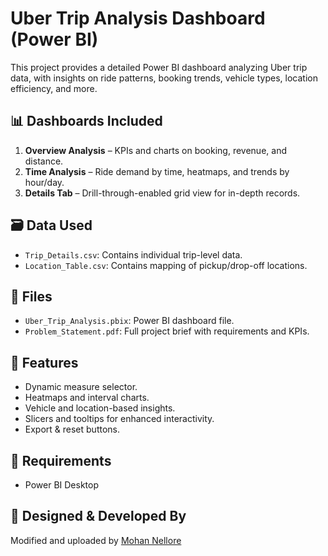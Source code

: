 # Uber Trip Analysis Dashboard (Power BI)

This project provides a detailed Power BI dashboard analyzing Uber trip data, with insights on ride patterns, booking trends, vehicle types, location efficiency, and more.

## 📊 Dashboards Included

1. **Overview Analysis** – KPIs and charts on booking, revenue, and distance.
2. **Time Analysis** – Ride demand by time, heatmaps, and trends by hour/day.
3. **Details Tab** – Drill-through-enabled grid view for in-depth records.

## 🗃️ Data Used

- `Trip_Details.csv`: Contains individual trip-level data.
- `Location_Table.csv`: Contains mapping of pickup/drop-off locations.

## 📁 Files

- `Uber_Trip_Analysis.pbix`: Power BI dashboard file.
- `Problem_Statement.pdf`: Full project brief with requirements and KPIs.

## 🚀 Features

- Dynamic measure selector.
- Heatmaps and interval charts.
- Vehicle and location-based insights.
- Slicers and tooltips for enhanced interactivity.
- Export & reset buttons.

## 📌 Requirements

- Power BI Desktop

## 👤 Designed & Developed By

Modified and uploaded by [Mohan Nellore](https://github.com/MohanNellore)
